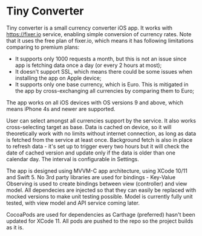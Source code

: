 # Tiny Converter

Tiny converter is a small currency converter iOS app. It works with https://fixer.io service, enabling simple conversion of currency rates. Note that it uses the free plan of fixer.io, which means it has following limitations comparing to premium plans:

* It supports only 1000 requests a month, but this is not an issue since app is fetching data once a day (or every 2 hours at most);
* It doesn't support SSL, which means there could be some issues when installing the app on Apple device;
* It supports only one base currency, which is Euro. This is mitigated in the app by cross-exchanging all currencies by comparing them to Euro;

The app works on all iOS devices with OS versions 9 and above, which means iPhone 4s and newer are supported. 

User can select amongst all currencies support by the service. It also works cross-selecting target as base. 
Data is cached on device, so it will theoretically work with no limits without internet connection, as long as data is fetched from the service at least once. Background fetch is also in place to refresh data - it's set up to trigger every two hours but it will check the date of cached version and update only if the data is older than one calendar day. The interval is configurable in Settings.

The app is designed using MVVM-C app architecture, using XCode 10/11 and Swift 5. No 3rd party libraries are used for bindings - Key-Value Observing is used to create bindings between view (controller) and view model. 
All dependecies are injected so that they can easily be replaced with mocked versions to make unit testing possible. Model is currently fully unit tested, with view model and API service coming later. 

CocoaPods are used for dependencies as Carthage (preferred) hasn't been updated for XCode 11. All pods are pushed to the repo so the project builds as it is.
